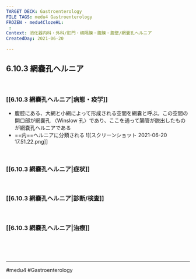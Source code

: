```yaml
---
TARGET DECK: Gastroenterology
FILE TAGS: medu4 Gastroenterology
FROZEN - medu4ClozeHL:
 : 
Context: 消化器内科・外科/肛門・横隔膜・腹膜・腹壁/網嚢孔ヘルニア
CreatedDay: 2021-06-20

---
```


## 6.10.3 網嚢孔ヘルニア

<br>

### [[6.10.3 網嚢孔ヘルニア|病態・疫学]]
* 腹腔にある、大網と小網によって形成される空間を網嚢と呼ぶ。この空間の開口部が網嚢孔 〈Winslow 孔〉であり、ここを通って腸管が脱出したものが網嚢孔ヘルニアである
* ==内==ヘルニアに分類される
![[スクリーンショット 2021-06-20 17.51.22.png]]
<!--ID: 1624766942459-->


<br>

### [[6.10.3 網嚢孔ヘルニア|症状]]


<br>

### [[6.10.3 網嚢孔ヘルニア|診断/検査]]


<br>

### [[6.10.3 網嚢孔ヘルニア|治療]]


<br><br><br>

---
#medu4 #Gastroenterology 
